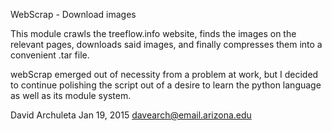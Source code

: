 WebScrap - Download images

This module crawls the treeflow.info website, finds the images on the relevant
pages, downloads said images, and finally compresses them into a convenient
.tar file.

webScrap emerged out of necessity from a problem at work, but I decided to
continue polishing the script out of a desire to learn the python language as
well as its module system.

David Archuleta
Jan 19, 2015
<davearch@email.arizona.edu>
